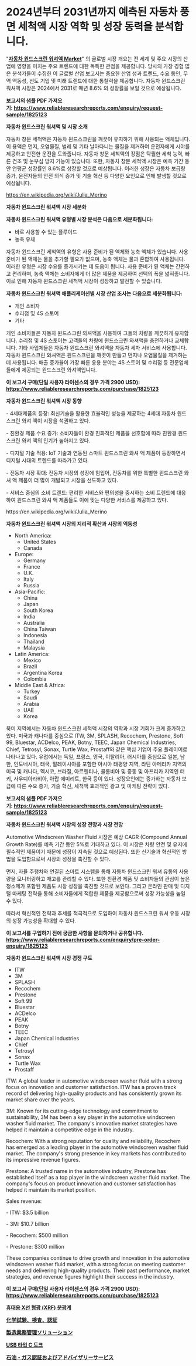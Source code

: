 <p><h1>2024년부터 2031년까지 예측된 자동차 풍면 세척액 시장 역학 및 성장 동력을 분석합니다.</h1></p><p>"<strong><a href="https://www.reliableresearchreports.com/automotive-windscreen-washer-fluid-r1825123">자동차 윈드스크린 워셔액 Market</a></strong>" 의 글로벌 시장 개요는 전 세계 및 주요 시장의 산업에 영향을 미치는 주요 트렌드에 대한 독특한 관점을 제공합니다. 당사의 가장 경험 많은 분석가들이 수집한 이 글로벌 산업 보고서는 중요한 산업 성과 트렌드, 수요 동인, 무역 역동성, 선도 기업 및 미래 트렌드에 대한 통찰력을 제공합니다. 자동차 윈드스크린 워셔액 시장은 2024에서 2031로 매년 8.6% 의 성장률을 보일 것으로 예상됩니다.</p>
<p><strong>보고서의 샘플 PDF 가져오기:&nbsp;<a href="https://www.reliableresearchreports.com/enquiry/request-sample/1825123">https://www.reliableresearchreports.com/enquiry/request-sample/1825123</a></strong></p>
<p><strong>자동차 윈드스크린 워셔액 및 시장 소개</strong></p>
<p><p>자동차 창문 세척액은 자동차 윈드스크린을 깨끗이 유지하기 위해 사용되는 액체입니다. 이 용액은 먼지, 오염물질, 벌레 및 기타 날아다니는 물질을 제거하여 운전자에게 시야를 제공하고 안전한 운전을 도와줍니다. 자동차 창문 세척액의 장점은 탁월한 세척 능력, 빠른 건조 및 눈부심 방지 기능이 있습니다. 또한, 자동차 창문 세척액 시장은 예측 기간 동안 연평균 성장률인 8.6%로 성장할 것으로 예상됩니다. 이러한 성장은 자동차 보급량 증가, 운전자들의 안전 의식 증가 및 기술 혁신 등 다양한 요인으로 인해 발생할 것으로 예상됩니다.</p></p>
<p><a href="https://en.wikipedia.org/wiki/Julia_Merino">https://en.wikipedia.org/wiki/Julia_Merino</a></p>
<p><strong>자동차 윈드스크린 워셔액 시장 세분화</strong></p>
<p><strong>자동차 윈드스크린 워셔액 유형별 시장 분석은 다음으로 세분화됩니다:</strong></p>
<p><ul><li>바로 사용할 수 있는 플루이드</li><li>농축 유체</li></ul></p>
<p><p>자동차 윈드스크린 세척액의 유형은 사용 준비가 된 액체와 농축 액체가 있습니다. 사용 준비가 된 액체는 물을 추가할 필요가 없으며, 농축 액체는 물과 혼합하여 사용됩니다. 이러한 유형은 시장 수요를 증가시키는 데 도움이 됩니다. 사용 준비가 된 액체는 간편하고 편리하며, 농축 액체는 소비자에게 더 많은 제품을 제공하여 선택의 폭을 넓혀줍니다. 이로 인해 자동차 윈드스크린 세척액 시장이 성장하고 발전할 수 있습니다.</p></p>
<p><strong>자동차 윈드스크린 워셔액 애플리케이션별 시장 산업 조사는 다음으로 세분화됩니다:</strong></p>
<p><ul><li>개인 소비자</li><li>수리점 및 4S 스토어</li><li>기타</li></ul></p>
<p><p>개인 소비자들은 자동차 윈드스크린 와셔액을 사용하여 그들의 차량을 깨끗하게 유지합니다. 수리점 및 4S 스토어는 고객들의 차량에 윈드스크린 와셔액을 충전하거나 교체합니다. 기타 사업체들은 자동차 윈드스크린 와셔액을 자동차 세차 서비스에 사용합니다. 자동차 윈드스크린 와셔액은 윈드스크린을 깨끗이 만들고 먼지나 오염물질을 제거하는 데 사용됩니다. 매출 증가율이 가장 빠른 응용 분야는 4S 스토어 및 수리점 등 전문업체들에게 제공되는 윈드스크린 와셔액입니다.</p></p>
<p><strong>이 보고서 구매(단일 사용자 라이센스의 경우 가격 2900 USD): <a href="https://www.reliableresearchreports.com/purchase/1825123">https://www.reliableresearchreports.com/purchase/1825123</a></strong></p>
<p><strong>자동차 윈드스크린 워셔액 시장 동향</strong></p>
<p><p>- 4세대제품의 등장: 최신기술을 활용한 효율적인 성능을 제공하는 4세대 자동차 윈드스크린 와셔 액이 시장을 석권하고 있다.</p><p>- 친환경 제품 수요 증가: 소비자들이 환경 친화적인 제품을 선호함에 따라 친환경 윈드스크린 와셔 액의 인기가 높아지고 있다. </p><p>- 디지털 기술 적용: IoT 기술과 연동된 스마트 윈드스크린 와셔 액 제품이 등장하면서 디지털 시대의 트렌드를 따라가고 있다.</p><p>- 전동차 시장 확대: 전동차 시장의 성장에 힘입어, 전동차를 위한 특별한 윈드스크린 와셔 액 제품이 더 많이 개발되고 시장을 선도하고 있다.</p><p>- 서비스 중심의 소비 트렌드: 편리한 서비스와 편의성을 중시하는 소비 트렌드에 대응하여 윈드스크린 와셔 액 제품들도 이에 맞는 다양한 서비스를 제공하고 있다.</p></p>
<p>https://en.wikipedia.org/wiki/Julia_Merino</p>
<p><strong>자동차 윈드스크린 워셔액 시장의 지리적 확산과 시장의 역동성</strong></p>
<p><ul>
    <li>
        North America:
        <ul>
            <li>United States</li>
            <li>Canada</li>
        </ul>
    </li>
    <li>
        Europe:
        <ul>
            <li>Germany</li>
            <li>France</li>
            <li>U.K.</li>
            <li>Italy</li>
            <li>Russia</li>
        </ul>
    </li>
    <li>
        Asia-Pacific:
        <ul>
            <li>China</li>
            <li>Japan</li>
            <li>South Korea</li>
            <li>India</li>
            <li>Australia</li>
            <li>China Taiwan</li>
            <li>Indonesia</li>
            <li>Thailand</li>
            <li>Malaysia</li>
        </ul>
    </li>
    <li>
        Latin America:
        <ul>
            <li>Mexico</li>
            <li>Brazil</li>
            <li>Argentina Korea</li>
            <li>Colombia</li>
        </ul>
    </li>
    <li>
        Middle East & Africa:
        <ul>
            <li>Turkey</li>
            <li>Saudi</li>
            <li>Arabia</li>
            <li>UAE</li>
            <li>Korea</li>
        </ul>
    </li>
    </ul></p>
<p><p>북미 지역에서는 자동차 윈드스크린 세척액 시장의 역학과 시장 기회가 크게 증가하고 있다. 미국과 캐나다를 중심으로 ITW, 3M, SPLASH, Recochem, Prestone, Soft 99, Bluestar, ACDelco, PEAK, Botny, TEEC, Japan Chemical Industries, Chief, Tetrosyl, Sonax, Turtle Wax, Prostaff와 같은 핵심 기업이 주요 플레이어로 나타나고 있다. 유럽에서는 독일, 프랑스, 영국, 이탈리아, 러시아를 중심으로 일본, 남한, 인도네시아, 태국, 말레이시아를 포함한 아시아 태평양 지역, 라틴 아메리카 지역의 미국 및 캐나다, 멕시코, 브라질, 아르헨티나, 콜롬비아 및 중동 및 아프리카 지역인 터키, 사우디아라비아, 아랍 에미리트, 한국 등이 있다. 성장요인에는 증가하는 자동차 보급에 따른 수요 증가, 기술 혁신, 세척액 효과적인 광고 및 마케팅 전략이 있다.</p></p>
<p><strong>보고서의 샘플 PDF 가져오기:&nbsp;<a href="https://www.reliableresearchreports.com/enquiry/request-sample/1825123">https://www.reliableresearchreports.com/enquiry/request-sample/1825123</a></strong></p>
<p><strong>자동차 윈드스크린 워셔액 시장의 성장 전망과 시장 전망</strong></p>
<p><p>Automotive Windscreen Washer Fluid 시장은 예상 CAGR (Compound Annual Growth Rate)를 예측 기간 동안 5%로 기대하고 있다. 이 시장은 차량 안전 및 유지에 필수적인 제품이기 때문에 성장이 지속될 것으로 예상된다. 또한 신기술과 혁신적인 방법을 도입함으로써 시장의 성장을 촉진할 수 있다. </p><p>먼저, 자율 주행차와 연결된 스마트 시스템을 통해 자동차 윈드스크린 워셔 유동의 사용량을 모니터링하고 재고를 관리할 수 있다. 또한 친환경 제품 및 소비자들의 관심이 높은 청소제가 포함된 제품도 시장 성장을 촉진할 것으로 보인다. 그리고 온라인 판매 및 디지털 마케팅 전략을 통해 소비자들에게 적합한 제품을 제공함으로써 성장 가능성을 높일 수 있다.</p><p>따라서 혁신적인 전략과 추세를 적극적으로 도입하여 자동차 윈드스크린 워셔 유동 시장의 성장 가능성을 확대할 수 있다.</p></p>
<p><strong>이 보고서를 구입하기 전에 궁금한 사항을 문의하거나 공유합니다. <a href="https://www.reliableresearchreports.com/enquiry/pre-order-enquiry/1825123">https://www.reliableresearchreports.com/enquiry/pre-order-enquiry/1825123</a></strong></p>
<p><strong>자동차 윈드스크린 워셔액 시장 경쟁 구도</strong></p>
<p><ul><li>ITW</li><li>3M</li><li>SPLASH</li><li>Recochem</li><li>Prestone</li><li>Soft 99</li><li>Bluestar</li><li>ACDelco</li><li>PEAK</li><li>Botny</li><li>TEEC</li><li>Japan Chemical Industries</li><li>Chief</li><li>Tetrosyl</li><li>Sonax</li><li>Turtle Wax</li><li>Prostaff</li></ul></p>
<p><p>ITW: A global leader in automotive windscreen washer fluid with a strong focus on innovation and customer satisfaction. ITW has a proven track record of delivering high-quality products and has consistently grown its market share over the years.</p><p>3M: Known for its cutting-edge technology and commitment to sustainability, 3M has been a key player in the automotive windscreen washer fluid market. The company's innovative market strategies have helped it maintain a competitive edge in the industry.</p><p>Recochem: With a strong reputation for quality and reliability, Recochem has emerged as a leading player in the automotive windscreen washer fluid market. The company's strong presence in key markets has contributed to its impressive revenue figures.</p><p>Prestone: A trusted name in the automotive industry, Prestone has established itself as a top player in the windscreen washer fluid market. The company's focus on product innovation and customer satisfaction has helped it maintain its market position.</p><p>Sales revenue:</p><p>- ITW: $3.5 billion</p><p>- 3M: $10.7 billion</p><p>- Recochem: $500 million</p><p>- Prestone: $300 million</p><p>These companies continue to drive growth and innovation in the automotive windscreen washer fluid market, with a strong focus on meeting customer needs and delivering high-quality products. Their past performance, market strategies, and revenue figures highlight their success in the industry.</p></p>
<p><strong>이 보고서 구매(단일 사용자 라이센스의 경우 가격 2900 USD): <a href="https://www.reliableresearchreports.com/purchase/1825123">https://www.reliableresearchreports.com/purchase/1825123</a></strong></p>
<p><strong><p><a href="https://github.com/rcabello548/Market-Research-Report-List-3/blob/main/2346440101557.md">휴대용 X선 형광 (XRF) 분광계</a></p><p><a href="https://github.com/zjkmgcs938405/Market-Research-Report-List-4/blob/main/557638881907.md">化学試験、検査、認証</a></p><p><a href="https://github.com/schmahlson/Market-Research-Report-List-3/blob/main/717518781909.md">製造業務管理ソリューション</a></p><p><a href="https://github.com/KellyLyncyh543964/Market-Research-Report-List-3/blob/main/1496478101556.md">USB 타입 C 도크</a></p><p><a href="https://github.com/roulaayoub-saad/Market-Research-Report-List-3/blob/main/876702581908.md">石油・ガス認証およびアドバイザリーサービス</a></p></strong></p>
<p></p>